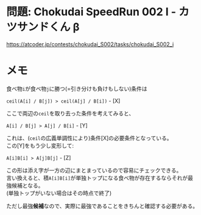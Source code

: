 # 問題: Chokudai SpeedRun 002 I - カツサンドくん β

https://atcoder.jp/contests/chokudai_S002/tasks/chokudai_S002_i

# メモ

食べ物`i`が食べ物`j`に勝つ(=引き分けも負けもしない)条件は

`ceil(A[i] / B[j]) > ceil(A[j] / B[i])` - [X]

ここで両辺の`ceil`を取り去った条件を考えてみると、

`A[i] / B[j] > A[j] / B[i]` - [Y]

これは、(`ceil`の広義単調性により)条件[X]の必要条件となっている。\
この[Y]をもう少し変形して:

`A[i]B[i] > A[j]B[j]` - [Z]

この形は添え字が一方の辺にまとまっているので容易にチェックできる。\
言い換えると、積`A[i]B[i]`が単独トップになる食べ物が存在するならそれが最強候補となる。\
(単独トップがいない場合はその時点で終了)

ただし最強**候補**なので、実際に最強であることをきちんと確認する必要がある。

